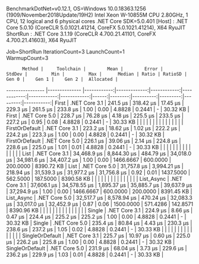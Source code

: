 
BenchmarkDotNet=v0.12.1, OS=Windows 10.0.18363.1256 (1909/November2018Update/19H2)
Intel Xeon W-10855M CPU 2.80GHz, 1 CPU, 12 logical and 6 physical cores
.NET Core SDK=5.0.401
  [Host]   : .NET Core 5.0.10 (CoreCLR 5.0.1021.41214, CoreFX 5.0.1021.41214), X64 RyuJIT
  ShortRun : .NET Core 3.1.19 (CoreCLR 4.700.21.41101, CoreFX 4.700.21.41603), X64 RyuJIT

Job=ShortRun  IterationCount=3  LaunchCount=1  
WarmupCount=3  

          Method |     Toolchain |        Mean |        Error |      StdDev |         Min |         Max |      Median | Ratio | RatioSD |     Gen 0 |    Gen 1 |    Gen 2 |  Allocated |
---------------- |-------------- |------------:|-------------:|------------:|------------:|------------:|------------:|------:|--------:|----------:|---------:|---------:|-----------:|
           First | .NET Core 3.1 |    241.5 μs |    318.42 μs |    17.45 μs |    229.3 μs |    261.5 μs |    233.8 μs |  1.00 |    0.00 |    4.8828 |   0.2441 |        - |   30.32 KB |
           First | .NET Core 5.0 |    228.7 μs |     76.28 μs |     4.18 μs |    225.5 μs |    233.5 μs |    227.2 μs |  0.95 |    0.08 |    4.8828 |   0.2441 |        - |   30.33 KB |
                 |               |             |              |             |             |             |             |       |         |           |          |          |            |
  FirstOrDefault | .NET Core 3.1 |    223.2 μs |     18.62 μs |     1.02 μs |    222.2 μs |    224.2 μs |    223.3 μs |  1.00 |    0.00 |    4.8828 |   0.2441 |        - |   30.32 KB |
  FirstOrDefault | .NET Core 5.0 |    226.1 μs |     39.06 μs |     2.14 μs |    224.8 μs |    228.6 μs |    225.0 μs |  1.01 |    0.01 |    4.8828 |   0.2441 |        - |   30.33 KB |
                 |               |             |              |             |             |             |             |       |         |           |          |          |            |
            List | .NET Core 3.1 | 34,468.9 μs |  8,844.30 μs |   484.79 μs | 34,018.0 μs | 34,981.6 μs | 34,407.2 μs |  1.00 |    0.00 | 1466.6667 | 600.0000 | 200.0000 | 8390.72 KB |
            List | .NET Core 5.0 | 31,757.8 μs |  3,994.21 μs |   218.94 μs | 31,539.3 μs | 31,977.2 μs | 31,756.8 μs |  0.92 |    0.01 | 1437.5000 | 562.5000 | 187.5000 | 8390.58 KB |
                 |               |             |              |             |             |             |             |       |         |           |          |          |            |
      List_Async | .NET Core 3.1 | 37,606.1 μs | 34,578.55 μs | 1,895.37 μs | 35,885.7 μs | 39,637.9 μs | 37,294.9 μs |  1.00 |    0.00 | 1466.6667 | 600.0000 | 200.0000 | 8391.45 KB |
      List_Async | .NET Core 5.0 | 32,517.7 μs |  8,578.94 μs |   470.24 μs | 32,083.3 μs | 33,017.0 μs | 32,452.9 μs |  0.87 |    0.06 | 1500.0000 | 571.4286 | 142.8571 | 8390.96 KB |
                 |               |             |              |             |             |             |             |       |         |           |          |          |            |
          Single | .NET Core 3.1 |    224.9 μs |      8.66 μs |     0.47 μs |    224.4 μs |    225.2 μs |    225.2 μs |  1.00 |    0.00 |    4.8828 |   0.2441 |        - |   30.32 KB |
          Single | .NET Core 5.0 |    235.4 μs |     80.84 μs |     4.43 μs |    230.3 μs |    238.6 μs |    237.2 μs |  1.05 |    0.02 |    4.8828 |   0.2441 |        - |   30.33 KB |
                 |               |             |              |             |             |             |             |       |         |           |          |          |            |
 SingleOrDefault | .NET Core 3.1 |    225.7 μs |     10.97 μs |     0.60 μs |    225.0 μs |    226.2 μs |    225.8 μs |  1.00 |    0.00 |    4.8828 |   0.2441 |        - |   30.32 KB |
 SingleOrDefault | .NET Core 5.0 |    231.9 μs |     68.04 μs |     3.73 μs |    229.6 μs |    236.2 μs |    229.9 μs |  1.03 |    0.01 |    4.8828 |   0.2441 |        - |   30.33 KB |
